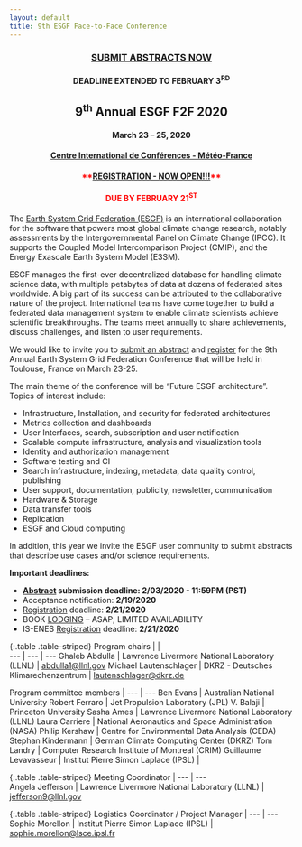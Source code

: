```yaml
---
layout: default
title: 9th ESGF Face-to-Face Conference
---
```


<div style="text-align: center;" markdown="1">
<div style="color:red;" markdown="1"> 

### [SUBMIT ABSTRACTS NOW](http://www.cvent.com/c/abstracts/d711d763-6850-43d6-95db-08b8304c1b69)
</div>

#### DEADLINE EXTENDED TO FEBRUARY 3<sup>RD</sup> 

## 9<sup>th</sup> Annual ESGF F2F 2020
#### March 23 – 25, 2020
#### [Centre International de Conférences - Météo-France](http://www.meteo.fr/cic/meetings/venue.html)
<div style="color:red;" markdown="1"> 

#### \*\*[REGISTRATION - NOW OPEN!!!](https://is.enes.org/events/workshops/9th-esgf-face-to-face-conference)\*\*
#### DUE BY FEBRUARY 21<sup>ST</sup>
</div>
</div>

The [Earth System Grid Federation (ESGF)](https://esgf.llnl.gov/2020-F2F.html) is an international collaboration for the software that powers most global climate change research, notably assessments by the Intergovernmental Panel on Climate Change (IPCC). It supports the Coupled Model Intercomparison Project (CMIP), and the Energy Exascale Earth System Model (E3SM).
 
ESGF manages the first-ever decentralized database for handling climate science data, with multiple petabytes of data at dozens of federated sites worldwide. A big part of its success can be attributed to the collaborative nature of the project. International teams have come together to build a federated data management system to enable climate scientists achieve scientific breakthroughs. The teams meet annually to share achievements, discuss challenges, and listen to user requirements. 
 
We would like to invite you to [submit an abstract](https://www.cvent.com/c/abstracts/d711d763-6850-43d6-95db-08b8304c1b69) and [register](https://is.enes.org/events/workshops/9th-esgf-face-to-face-conference) for the 9th Annual Earth System Grid Federation Conference that will be held in Toulouse, France on March 23-25.
 
The main theme of the conference will be “Future ESGF architecture”. Topics of interest include:
 
* Infrastructure, Installation, and security for federated architectures
* Metrics collection and dashboards
* User Interfaces, search, subscription and user notification
* Scalable compute infrastructure, analysis and visualization tools
* Identity and authorization management
* Software testing and CI
* Search infrastructure, indexing, metadata, data quality control, publishing
* User support, documentation, publicity, newsletter, communication
* Hardware & Storage
* Data transfer tools
* Replication
* ESGF and Cloud computing
 
In addition, this year we invite the ESGF user community to submit abstracts that describe use cases and/or science requirements.
 
**Important deadlines:**
* **[Abstract](https://www.cvent.com/c/abstracts/d711d763-6850-43d6-95db-08b8304c1b69) submission deadline: 2/03/2020 - 11:59PM (PST)** 
* Acceptance notification: **2/19/2020**
* [Registration](https://is.enes.org/events/workshops/9th-esgf-face-to-face-conference) deadline: **2/21/2020**
* BOOK [LODGING](https://www.earthsystemcog.org/projects/cw2020/accommodations) – ASAP; LIMITED AVAILABILITY
* IS-ENES [Registration](https://docs.google.com/forms/d/e/1FAIpQLSe33KXrA_jn83O3NTlRWM_uohcjFdMPv8EqcSg-luCnd01s9Q/viewform) deadline: **2/21/2020**

{:.table .table-striped}
Program chairs | |  
--- | --- | ---
Ghaleb Abdulla | Lawrence Livermore National Laboratory (LLNL) | [abdulla1@llnl.gov](mailto:abdulla1@llnl.gov)
Michael Lautenschlager | DKRZ - Deutsches Klimarechenzentrum | [lautenschlager@dkrz.de](mailto:lautenschlager@dkrz.de)


Program committee members | 
--- | --- 
Ben Evans | Australian National University
Robert Ferraro | Jet Propulsion Laboratory (JPL)
V. Balaji | Princeton University
Sasha Ames | Lawrence Livermore National Laboratory (LLNL)
Laura Carriere | National Aeronautics and Space Administration (NASA)
Philip Kershaw | Centre for Environmental Data Analysis (CEDA)
Stephan Kindermann | German Climate Computing Center (DKRZ)
Tom Landry | Computer Research Institute of Montreal (CRIM)
Guillaume Levavasseur | Institut Pierre Simon Laplace (IPSL)
 | 

{:.table .table-striped}
Meeting Coordinator | 
--- | ---  
Angela Jefferson | Lawrence Livermore National Laboratory (LLNL) | [jefferson9@llnl.gov](mailto:jefferson9@llnl.gov)

{:.table .table-striped}
Logistics Coordinator / Project Manager |
--- | ---            
Sophie Morellon | Institut Pierre Simon Laplace (IPSL) | [sophie.morellon@lsce.ipsl.fr](mailto:sophie.morellon@lsce.ipsl.fr)